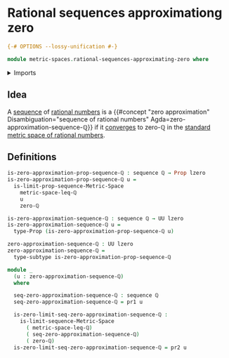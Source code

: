 # Rational sequences approximationg zero

```agda
{-# OPTIONS --lossy-unification #-}

module metric-spaces.rational-sequences-approximating-zero where
```

<details><summary>Imports</summary>

```agda
open import elementary-number-theory.absolute-value-rational-numbers
open import elementary-number-theory.addition-rational-numbers
open import elementary-number-theory.difference-rational-numbers
open import elementary-number-theory.distance-rational-numbers
open import elementary-number-theory.inequality-rational-numbers
open import elementary-number-theory.nonnegative-rational-numbers
open import elementary-number-theory.positive-rational-numbers
open import elementary-number-theory.rational-numbers
open import elementary-number-theory.strict-inequality-rational-numbers

open import foundation.action-on-identifications-functions
open import foundation.dependent-pair-types
open import foundation.identity-types
open import foundation.propositions
open import foundation.sequences
open import foundation.subtypes
open import foundation.transport-along-identifications
open import foundation.universe-levels

open import metric-spaces.cauchy-approximations-metric-spaces
open import metric-spaces.convergent-cauchy-approximations-metric-spaces
open import metric-spaces.limits-of-cauchy-approximations-premetric-spaces
open import metric-spaces.limits-of-sequences-metric-spaces
open import metric-spaces.metric-space-of-rational-numbers
open import metric-spaces.metric-spaces
open import metric-spaces.rational-cauchy-approximations
open import metric-spaces.sequences-metric-spaces
```

</details>

## Idea

A [sequence](foundation.sequences.md) of
[rational numbers](elementary-number-theory.rational-numbers.md) is a
{{#concept "zero approximation" Disambiguation="sequence of rational numbers" Agda=zero-approximation-sequence-ℚ}}
if it [converges](metric-spaces.limits-of-sequences-metric-spaces.md) to zero-ℚ
in the
[standard metric space of rational numbers](metric-spaces.metric-space-of-rational-numbers.md).

## Definitions

```agda
is-zero-approximation-prop-sequence-ℚ : sequence ℚ → Prop lzero
is-zero-approximation-prop-sequence-ℚ u =
  is-limit-prop-sequence-Metric-Space
    metric-space-leq-ℚ
    u
    zero-ℚ

is-zero-approximation-sequence-ℚ : sequence ℚ → UU lzero
is-zero-approximation-sequence-ℚ u =
  type-Prop (is-zero-approximation-prop-sequence-ℚ u)

zero-approximation-sequence-ℚ : UU lzero
zero-approximation-sequence-ℚ =
  type-subtype is-zero-approximation-prop-sequence-ℚ

module _
  (u : zero-approximation-sequence-ℚ)
  where

  seq-zero-approximation-sequence-ℚ : sequence ℚ
  seq-zero-approximation-sequence-ℚ = pr1 u

  is-zero-limit-seq-zero-approximation-sequence-ℚ :
    is-limit-sequence-Metric-Space
      ( metric-space-leq-ℚ)
      ( seq-zero-approximation-sequence-ℚ)
      ( zero-ℚ)
  is-zero-limit-seq-zero-approximation-sequence-ℚ = pr2 u
```
